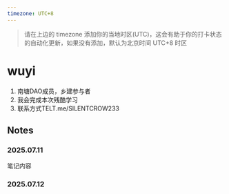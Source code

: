 ```yaml
---
timezone: UTC+8
---
```


> 请在上边的 timezone 添加你的当地时区(UTC)，这会有助于你的打卡状态的自动化更新，如果没有添加，默认为北京时间 UTC+8 时区


# wuyi 

1. 南塘DAO成员，乡建参与者
2. 我会完成本次残酷学习
3. 联系方式TELT.me/SILENTCROW233

## Notes

<!-- Content_START -->

### 2025.07.11

笔记内容

### 2025.07.12

<!-- Content_END -->
